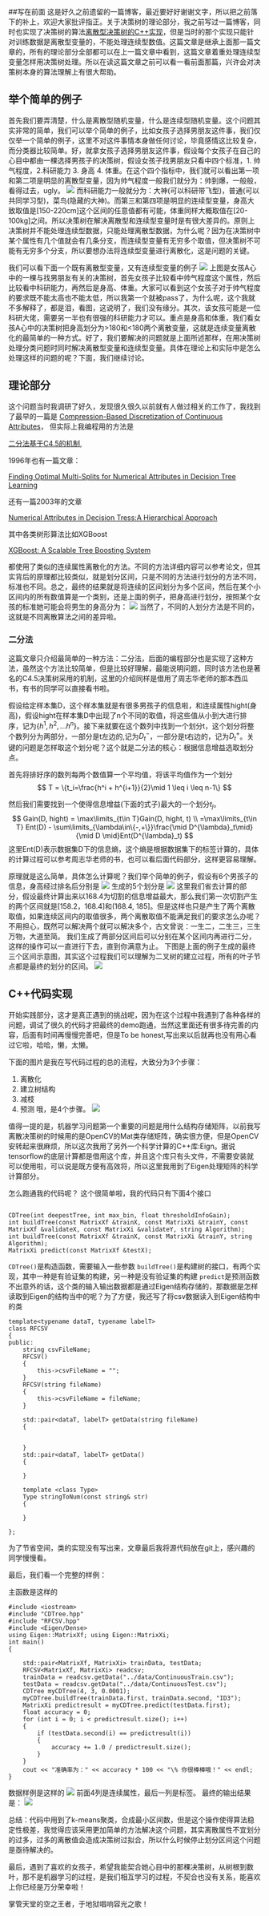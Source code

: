 ##写在前面
这是好久之前遗留的一篇博客，最近要好好谢谢文字，所以把之前落下的补上，欢迎大家批评指正。关于决策树的理论部分，我之前写过一篇博客，同时也实现了决策树的算法[离散型决策树的C++实现](https://blog.csdn.net/luoluonuoyasuolong/article/details/78696829)，但是当时的那个实现只能针对训练数据是离散型变量的，不能处理连续型数值。这篇文章是继承上面那一篇文章的，所有的理论部分全部都可以在上一篇文章中看到，这篇文章着重处理连续型变量怎样用决策树处理。所以在读这篇文章之前可以看一看前面那篇，兴许会对决策树本身的算法理解上有很大帮助。

## 举个简单的例子
首先我们要弄清楚，什么是离散型随机变量，什么是连续型随机变量。这个问题其实非常的简单，我们可以举个简单的例子，比如女孩子选择男朋友这件事，我们仅仅举一个简单的例子，这里不对这件事情本身做任何讨论，毕竟感情这比较复杂，而分类器比较简单。好，就拿女孩子选择男朋友这件事，假设每个女孩子在自己的心目中都由一棵选择男孩子的决策树，假设女孩子找男朋友只看中四个标准，1. 帅气程度，2.科研能力 3. 身高 4. 体重。在这个四个指标中，我们就可以看出第一项和第二项是明显的离散型变量，因为帅气程度一般我们就分为：帅到爆，一般般，看得过去，ugly。
![](./handsome.png)
而科研能力一般就分为：大神(可以科研带飞型)，普通(可以共同学习型)，菜鸟(隐藏的大神)。而第三和第四项是明显的连续型变量，身高大致取值是[150-220cm]这个区间的任意值都有可能，体重同样大概取值在[20-100kg]之间。所以决策树在解决离散型和连续型变量时是有很大差异的。原则上决策树并不能处理连续型数据，只能处理离散型数据，为什么呢？因为在决策树中某个属性有几个值就会有几条分支，而连续型变量有无穷多个取值，但决策树不可能有无穷多个分支，所以要想办法将连续型变量进行离散化，这是问题的关键。

我们可以看下面一个既有离散型变量，又有连续型变量的例子
![](./decisiontree.png)
上图是女孩A心中的一棵与找男朋友有关的决策树，首先女孩子比较看中帅气程度这个属性，然后比较看中科研能力，再然后是身高、体重。大家可以看到这个女孩子对于帅气程度的要求既不能太高也不能太低，所以我第一个就被pass了，为什么呢，这个我就不多解释了，都是泪，看图，这说明了，我们没有缘分。其次，该女孩可能是一位科研大佬，需要另一半也有很强的科研能力才可以。重点是身高和体重，我们看女孩A心中的决策树把身高划分为>180和<180两个离散变量，这就是连续变量离散化的最简单的一种方式。好了，我们要解决的问题就是上面所述那样，在用决策树处理分类问题时同时解决离散型变量和连续型变量。具体在理论上和实际中是怎么处理这样的问题的呢？下面，我们继续讨论。

## 理论部分
这个问题当时我调研了好久，发现很久很久以前就有人做过相关的工作了，我找到了最早的一篇是
[Compression-Based Discretization of Continuous Attributes](1995)，
但实际上我编程用的方法是

[二分法基于C4.5的机制](1993),

1996年也有一篇文章：

[Finding Optimal Multi-Splits for Numerical Attributes in Decision Tree Learning](1996)

还有一篇2003年的文章

[Numerical Attributes in Decision Tress:A Hierarchical Approach](2003)

其中各类树形算法比如XGBoost

[XGBoost: A Scalable Tree Boosting System](xgboost)

都使用了类似的连续属性离散化的方法。不同的方法详细内容可以参考论文，但其实背后的原理都比较类似，就是划分区间，只是不同的方法进行划分的方法不同，标准也不同。总之，最终的结果就是将连续的区间划分为多个区间，然后在某个小区间内的所有数值算是一个类别，还是上面的例子，把身高进行划分，按照某个女孩的标准她可能会将男生的身高分为：
![](./hight.png)
当然了，不同的人划分方法是不同的，这就是不同离散算法之间的差异啦。

### 二分法
这篇文章只介绍最简单的一种方法：二分法，后面的编程部分也是实现了这种方法，虽然这个方法比较简单，但是比较好理解，最能说明问题，同时该方法也是著名的C4.5决策树采用的机制，这里的介绍同样是借用了周志华老师的那本西瓜书，有书的同学可以直接看书啦。

假设给定样本集D，这个样本集就是有很多男孩子的信息啦，和连续属性hight(身高)，假设hight在样本集D中出现了n个不同的取值，将这些值从小到大进行排序，记为$\{h^1,h^2,...h^n\}$。接下来就要在这个数列中找到一个划分t，这个划分将整个数列分为两部分，一部分是t左边的,记为$D^{-}_t$，一部分是t右边的，记为$D^+_t$。关键的问题是怎样取这个划分呢？这个就是二分法的核心：根据信息增益选取划分点。

首先将排好序的数列每两个数值算一个平均值，将该平均值作为一个划分
$$
T = \{t_i=\frac{h^i + h^{i+1}}{2}\mid 1 \leq i \leq n-1\}
$$

然后我们需要找到一个使得信息增益(下面的式子)最大的一个划分$t_j$。
$$
Gain(D, hight) = \max\limits_{t\in T}Gain(D, hight, t) \\
=\max\limits_{t\in T} Ent(D) - \sum\limits_{\lambda\in\{-,+\}}\frac{\mid D^{\lambda}_t\mid}{\mid D \mid}Ent(D^{\lambda}_t)
$$
这里Ent(D)表示数据集D下的信息熵，这个熵是根据数据集下的标签计算的，具体的计算过程可以参考周志华老师的书，也可以看后面代码部分，这样更容易理解。

原理就是这么简单，具体怎么计算呢？我们举个简单的例子，假设有6个男孩子的信息，身高经过排名后分别是
![](./hight_sort.png)
生成的5个划分是
![](./cut.png)
这里我们省去计算的部分，假设最终计算出来以168.4为切割的信息增益最大，那么我们第一次切割产生的两个区间就是[158.2，168.4]和(168.4, 185]。但是这样也只是产生了两个离散取值，如果连续区间内的取值很多，两个离散取值不能满足我们的要求怎么办呢？不用担心，既然可以解决两个就可以解决多个，古文曾说：一生二，二生三，三生万物，大道至简。
我们生成了两部分区间后可以分别在某个区间内再进行二分，这样的操作可以一直进行下去，直到你满意为止。
下图是上面的例子生成的最终三个区间示意图，其实这个过程我们可以理解为二叉树的建立过程，所有的叶子节点都是最终的划分的区间。
![](./interval_tree.png)

## C++代码实现
开始实践部分，这才是真正遇到的挑战呢，因为在这个过程中我遇到了各种各样的问题，调试了很久的代码才把最终的demo跑通，当然这里面还有很多待完善的内容，后面有时间再慢慢完善吧，但是To be honest,写出来以后就再也没有用心看过它啦，哈哈，懒，太懒。

下面的图片是我在写代码过程的总的流程，大致分为3个步骤：
1. 离散化
2. 建立树结构
3. 减枝
4. 预测
哦，是4个步骤。
![](./CDTree.png)

值得一提的是，机器学习问题第一个重要的问题是用什么结构存储矩阵，以前我写离散决策树的时候用的是OpenCV的Mat类存储矩阵，确实很方便，但是OpenCV安转起来很麻烦，所以这次我用了另外一个科学计算的C++库:Eign。据说tensorflow的底层计算都是借用这个库，并且这个库只有头文件，不需要安装就可以使用啦，可以说是既方便有高效将，所以这里我用到了Eigen处理矩阵的科学计算部分。

怎么跑通我的代码呢？
这个很简单啦，我的代码只有下面4个接口

```

CDTree(int deepestTree, int max_bin, float thresholdInfoGain);
int buildTree(const MatrixXf &trainX, const MatrixXi &trainY, const MatrixXf &validateX, const MatrixXi &validateY, string Algorithm);
int buildTree(const MatrixXf &trainX, const MatrixXi &trainY, string Algorithm);
MatrixXi predict(const MatrixXf &testX);
```
`CDTree()`是构造函数，需要输入一些参数
`buildTree()`是构建树的接口，有两个实现，其中一种是有验证集的构建，另一种是没有验证集的构建
`predict`是预测函数
不出意外的话，这个类的输入输出数据都是通过Eigen结构存储的，那数据是怎样读取到Eigen的结构当中的呢？为了方便，我还写了将csv数据读入到Eigen结构中的类

```
template<typename dataT, typename labelT>
class RFCSV
{
public:
    string csvFileName;
    RFCSV()
    {
        this->csvFileName = "";
    }
    RFCSV(string fileName)
    {
        this->csvFileName = fileName;
    }

    std::pair<dataT, labelT> getData(string fileName)
    {
        
        
    }
    std::pair<dataT, labelT> getData()
    {

    }

    template <class Type>
    Type stringToNum(const string& str)
    {
       
    }
 
};
```

为了节省空间，类的实现没有写出来，文章最后我将源代码放在git上，感兴趣的同学慢慢看。

最后，我们看一个完整的样例：

主函数是这样的
```
#include <iostream>
#include "CDTree.hpp"
#include "RFCSV.hpp"
#include <Eigen/Dense>
using Eigen::MatrixXf; using Eigen::MatrixXi;
int main()
{

	std::pair<MatrixXf, MatrixXi> trainData, testData;
	RFCSV<MatrixXf, MatrixXi> readcsv;
	trainData = readcsv.getData("../data/ContinuousTrain.csv");
	testData = readcsv.getData("../data/ContinuousTest.csv");
	CDTree myCDTree(4, 3, 0.0001);
	myCDTree.buildTree(trainData.first, trainData.second, "ID3");
	MatrixXi predictresult = myCDTree.predict(testData.first);
	float accuracy = 0;
	for (int i = 0; i < predictresult.size(); i++)
	{
		if (testData.second(i) == predictresult(i))
		{
			accuracy += 1.0 / predictresult.size();
		}
	}
	cout << "准确率为：" << accuracy * 100 << "\% 你很棒棒哦！" << endl;
}
```
数据样例是这样的
![](./data.png)
前面4列是连续属性，最后一列是标签。
最终的输出结果是：
![](./result.png)

总结：代码中用到了k-means聚类，合成最小区间数，但是这个操作使得算法稳定性极差，我觉得应该采用更加简单的方法解决这个问题，其实离散属性不宜划分的过多，过多的离散值会造成决策树过拟合，所以什么时候停止划分区间这个问题是亟待解决的。

最后，遇到了喜欢的女孩子，希望我能契合她心目中的那棵决策树，从树根到数叶，那不是机器学习的过程，是我们相互学习的过程，不契合也没有关系，能喜欢上你已经是万分荣幸啦！

掌管天堂的空之王者，于地狱唱响容光之歌！
